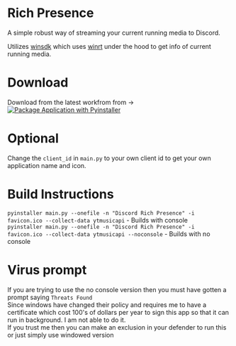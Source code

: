 # Rich Presence

A simple robust way of streaming your current running media to Discord.

Utilizes [winsdk](https://pypi.org/project/winsdk/) which uses [winrt](https://pypi.org/project/winrt/) under the hood to get info of current running media.

# Download
Download from the latest workfrom from ->
[![Package Application with Pyinstaller](https://github.com/SurajBhari/rich-presence/actions/workflows/main.yml/badge.svg)](https://github.com/SurajBhari/rich-presence/actions/workflows/main.yml)


# Optional
Change the `client_id` in `main.py` to your own client id to get your own application name and icon.

# Build Instructions
`pyinstaller main.py --onefile -n "Discord Rich Presence" -i favicon.ico --collect-data ytmusicapi` - Builds with console </br>
`pyinstaller main.py --onefile -n "Discord Rich Presence" -i favicon.ico --collect-data ytmusicapi --noconsole` - Builds with no console 

# Virus prompt
If you are trying to use the no console version then you must have gotten a prompt saying `Threats Found` </br>
Since windows have changed their policy and requires me to have a certificate which cost 100's of dollars per year to sign this app so that it can run in background. I am not able to do it.</br>
If you trust me then you can make an exclusion in your defender to run this or just simply use windowed version </br>

